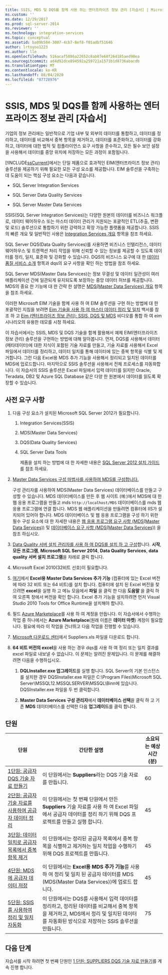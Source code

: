 ```yaml
---
title: SSIS, MDS 및 DQS를 함께 사용 하는 엔터프라이즈 정보 관리 [자습서] | Microsoft Docs
ms.custom: ''
ms.date: 12/29/2017
ms.prod: sql-server-2014
ms.reviewer: ''
ms.technology: integration-services
ms.topic: conceptual
ms.assetid: ba09b504-3007-4cb7-8ef8-f01adbf51646
author: lrtoyou1223
ms.author: lle
ms.openlocfilehash: 516acaf5886a22652c8ab07e60f264185aed98ea
ms.sourcegitcommit: ad4d92dce894592a259721a1571b1d8736abacdb
ms.translationtype: MT
ms.contentlocale: ko-KR
ms.lasthandoff: 08/04/2020
ms.locfileid: "87728976"
---
```

# <a name="enterprise-information-management-using-ssis-mds-and-dqs-together-tutorial"></a>SSIS, MDS 및 DQS를 함께 사용하는 엔터프라이즈 정보 관리 [자습서]
  기업의 정보 관리에는 일반적으로 기업 내부 및 외부의 데이터를 통합하고, 데이터를 정리하고, 데이터를 비교해서 중복 항목을 제거하고, 데이터를 표준화하고, 데이터를 강화하고, 데이터에 대한 법적 및 컴플라이언스 요구 사항을 준수하고, 모든 필수 보안 설정을 사용해서 데이터를 중앙 위치에 저장하는 모든 과정이 포함됩니다.  
  
 [!INCLUDE[ssCurrent](../includes/sscurrent-md.md)]에서는 단일 제품으로 효과적인 EIM(엔터프라이즈 정보 관리) 솔루션을 제공하기 위해 필요한 모든 구성 요소를 제공합니다. EIM 솔루션을 구축하는 데 도움이 되는 핵심 구성 요소는 다음과 같습니다.  
  
-   SQL Server Integration Services  
  
-   SQL Server Data Quality Services  
  
-   SQL Server Master Data Services  
  
 SSIS(SQL Server Integration Services)는 다양한 원본의 데이터를 비즈니스 워크플로, 데이터 웨어하우스 또는 마스터 데이터 관리가 지원되는 포괄적인 ETL(추출, 변환 및 로드) 솔루션으로 통합하기 위한 강력하고 확장 가능한 플랫폼을 제공합니다. SSIS의 빠른 개요 및 일반적인 사용은 [Integration Services 개요](https://msdn.microsoft.com/library/ms141263\(SQL.105\).aspx) 항목을 참조 하세요.  
  
 SQL Server DQS(Data Quality Services)를 사용하면 비즈니스 인텔리전스, 데이터 웨어하우스 및 트랜잭션 처리 작업을 위해 신뢰할 수 있는 정보를 제공할 수 있도록 데이터를 정리, 일치, 표준화 및 강화할 수 있습니다. DQS의 비즈니스 요구에 대 한 [데이터 품질 서비스 소개](https://msdn.microsoft.com/library/ff877917.aspx) 항목과 dqs의 요구 사항을 확인 하는 방법을 참조 하세요.  
  
 SQL Server MDS(Master Data Services)는 정보 무결성 및 데이터 일관성이 여러 애플리케이션 간에 일관되게 유지되도록 보장하는 중앙 데이터 허브를 제공합니다. MDS의 중요 한 기능에 대 한 간략 한 설명은 [MDS(Master Data Services) 개요](../master-data-services/master-data-services-overview-mds.md) 항목을 참조 하세요.  
  
 이러한 Microsoft EIM 기술을 함께 사용 하 여 EIM 솔루션을 구현 하는 방법에 대 한 포괄적인 지침을 보려면 [Eim 기술을 사용 하 여 마스터 데이터 정리 및 일치](https://msdn.microsoft.com/library/hh403491.aspx) 백서를 참조 하 고 [Eim (엔터프라이즈 정보 관리): SSIS, DQS 및 MDS](https://go.microsoft.com/fwlink/?LinkId=258672) 비디오를 통합 하 여 eim 시나리오의 유용한 데모를 시청 하세요.  
  
 이 자습서에서는 SSIS, MDS 및 DQS 기술을 함께 활용해서 예제 EIM(엔터프라이즈 정보 관리) 솔루션을 구현하는 방법에 대해 알아봅니다. 먼저, DQS를 사용해서 데이터(메타데이터)에 대한 지식이 포함된 기술 자료를 만들고, 기술 자료를 사용해서 Excel 파일에서 데이터를 정리하고, 데이터 일치를 통해 데이터에 있는 중복 항목을 식별 및 제거합니다. 그런 다음 Excel용 MDS 추가 기능을 사용해서 정리되고 일치된 데이터를 MDS에 업로드합니다. 마지막으로 SSIS 솔루션을 사용해서 전체 프로세스를 자동화합니다. 이 자습서의 SSIS 솔루션은 Excel 파일에서 입력 데이터를 읽지만 Oracle, Teradata, DB2 및 Azure SQL Database 같은 다양 한 원본에서 데이터를 읽도록 확장할 수 있습니다.  
  
## <a name="prerequisites"></a>사전 요구 사항  
  
1.  다음 구성 요소가 설치된 Microsoft SQL Server 2012가 필요합니다.  
  
    1.  Integration Services(SSIS)  
  
    2.  MDS(Master Data Services)  
  
    3.  DQS(Data Quality Services)  
  
    4.  SQL Server Data Tools  
  
         제품을 설치 하는 방법에 대 한 자세한 내용은 [SQL Server 2012 설치 가이드](../database-engine/install-windows/installation-for-sql-server.md) 를 참조 하세요.  
  
2.  [Master Data Services 구성 마법사를 사용하여 MDS를 구성합니다.](https://msdn.microsoft.com/library/ee633884.aspx)  
  
     구성 관리자를 사용하여 MDS(Master Data Services) 데이터베이스를 만들고 구성할 수 있습니다. MDS 데이터베이스를 만든 후 웹 사이트 (예:)에서 MDS에 대 한 웹 응용 프로그램을 만들고 mds `http://localhost/MDS` 데이터베이스를 mds 웹 응용 프로그램에 연결 합니다. MDS 웹 애플리케이션을 만들려면 컴퓨터에 IIS가 설치되어 있어야 합니다. MDS 데이터베이스 및 웹 응용 프로그램을 구성 하기 위한 필수 구성 요소에 대 한 자세한 내용은 [웹 응용 프로그램 요구 사항 (MDS(Master Data Services))](https://msdn.microsoft.com/library/ee633744.aspx) 및 [데이터베이스 요구 사항 (MDS(Master Data Services))](https://msdn.microsoft.com/library/ee633767.aspx) 을 참조 하십시오.  
  
3.  [Data Quality 서버 설치 관리자를 사용 하 여 DQS를 설치 하 고 구성](https://msdn.microsoft.com/library/hh231682.aspx)합니다. **시작**, **모든 프로그램**, **Microsoft SQL Server 2014**, **Data Quality Services**, **data quality 서버 설치 프로그램**을 차례로 클릭 합니다.  
  
4.  Microsoft Excel 2010(32비트 선호)이 필요합니다.  
  
5.  [여기](https://www.microsoft.com/download/details.aspx?id=29064)에서 **Excel용 Master Data Services 추가 기능** (컴퓨터에 있는 Excel 버전에 따라 32 비트 또는 64 비트)를 설치 합니다. 컴퓨터에 설치 된 Excel 버전을 찾으려면 **excel**을 실행 하 고 메뉴 모음에서 **파일** 을 클릭 한 다음 **도움말** 을 클릭 하 여 오른쪽 창에서 버전을 확인 합니다. Excel 추가 기능을 설치하려면 먼저 Visual Studio 2010 Tools for Office Runtime을 설치해야 합니다.  
  
6.  필드 [Azure Marketplace](https://azuremarketplace.microsoft.com/marketplace/)를 사용 하 여 계정을 만듭니다. 이 자습서에서 수행하는 작업 중 하나에서는 **Azure Marketplace**(원래 이름은 **데이터 마켓**) 계정이 필요합니다. 필요에 따라 이 작업을 건너뛰고 다음 작업을 진행할 수 있습니다.  
  
7.  [Microsoft 다운로드 센터](https://www.microsoft.com/download/details.aspx?id=50426)에서 Suppliers.xls 파일을 다운로드 합니다.  
  
8.  **64 비트 버전의 excel**을 사용 하는 경우 dqs를 사용 하 여 정리 또는 일치 결과를 excel 파일로 내보낼 수 없습니다. 이 문제는 알려진 문제입니다. 이 문제를 해결하려면 다음을 수행하십시오.  
  
    1.  **DQLInstaller.exe 업그레이드**를 실행 합니다. SQL Server의 기본 인스턴스를 설치한 경우 DQSInstaller.exe 파일은 C:\Program Files\Microsoft SQL Server\MSSQL12.MSSQLSERVER\MSSQL\Binn에 있습니다. DQSInstaller.exe 파일을 두 번 클릭합니다.  
  
    2.  **Master Data Services 구성 관리자**에서 **데이터베이스 선택**을 클릭 하 고 기존 **MDS** 데이터베이스를 선택한 다음 **업그레이드**를 클릭 합니다.  
  
## <a name="lessons"></a>단원  
  
|단원|간단한 설명|소요되는 예상 시간(분)|  
|------------|-----------------------|------------------------------------------------|  
|[1단원: 공급자 DQS 기술 자료 만들기](../../2014/tutorials/lesson-1-creating-the-suppliers-dqs-knowledge-base.md)|이 단원에서는 **Suppliers**라는 DQS 기술 자료를 만듭니다.|60|  
|[2단원: 공급자 기술 자료를 사용하여 공급자 데이터 정리](../../2014/tutorials/lesson-2-cleansing-supplier-data-using-the-suppliers-knowledge-base.md)|이 단원에서는 첫 번째 단원에서 만든 **Suppliers** 기술 자료를 사용 하 여 Excel 파일에서 공급자 데이터를 정리 하기 위해 DQS 프로젝트를 만들고 실행 합니다.|45|  
|[3단원: 데이터 일치로 공급자 목록에서 중복 항목 제거](../../2014/tutorials/lesson-3-matching-data-to-remove-duplicates-from-supplier-list.md)|이 단원에서는 정리된 공급자 목록에서 중복 항목을 식별하고 제거하는 일치 작업을 수행하기 위해 DQS 프로젝트를 만듭니다.|45|  
|[4단원: MDS에 공급자 데이터 저장](../../2014/tutorials/lesson-4-storing-supplier-data-in-mds.md)|이 단원에서는 **Excel용 MDS 추가 기능**를 사용 하 여 정리 및 일치 된 공급자 데이터를 MDS (MDS(Master Data Services))에 업로드 합니다.|45|  
|[5단원: SSIS를 사용하여 정리 및 일치 자동화](../../2014/tutorials/lesson-5-automating-the-cleansing-and-matching-using-ssis.md)|이 단원에서는 DQS를 사용해서 입력 데이터를 정리하고, 정리된 데이터를 비교해서 중복 항목을 제거하고, MDS에서 정리 및 일치된 데이터를 자동화된 방식으로 저장하는 SSIS 솔루션을 만듭니다.|75|  
  
## <a name="next-steps"></a>다음 단계  
 자습서를 시작 하려면 첫 번째 단원인 [1 단원: SUPPLIERS DQS 기술 자료 만들기](../../2014/tutorials/lesson-1-creating-the-suppliers-dqs-knowledge-base.md)를 계속 진행 합니다.  
  
  
